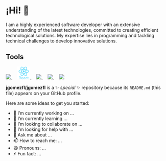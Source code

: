 # ¡Hi! 👋

I am a highly experienced software developer with an extensive understanding of the latest technologies, committed to creating efficient technological solutions. My expertise lies in programming and tackling technical challenges to develop innovative solutions.

## Tools
<a href="https://angular.io">
    <img src="https://angular.io/assets/images/logos/angular/shield-large.svg" width="40">
</a>
&nbsp;
&nbsp;
<a href="https://es.react.dev">
    <img src="https://raw.githubusercontent.com/devicons/devicon/master/icons/react/react-original-wordmark.svg" width="40">
</a>
&nbsp;
&nbsp;
<a href="https://spring.io">
    <img src="https://camo.githubusercontent.com/4545b55c7771bbd175235c80b518dcbbf2f6ee0b984a51ad9363cba8cb70e67c/68747470733a2f2f7777772e766563746f726c6f676f2e7a6f6e652f6c6f676f732f737072696e67696f2f737072696e67696f2d69636f6e2e737667" width="40">
</a>
&nbsp;
&nbsp;
<a href="https://www.djangoproject.com">
    <img src="https://o.remove.bg/downloads/f897bd30-48fa-47b9-8f12-22fa0750b908/django_fondo-removebg-preview.png" width="40">
</a>
&nbsp;
&nbsp;
<a href="https://www.python.org">
    <img src="https://o.remove.bg/downloads/dbb40a1d-1919-496a-a857-338e3736c38f/pythonLogo-removebg-preview.png" width="40">
</a>

**jgomezfl/jgomezfl** is a ✨ _special_ ✨ repository because its `README.md` (this file) appears on your GitHub profile.

Here are some ideas to get you started:

- 🔭 I’m currently working on ...
- 🌱 I’m currently learning ...
- 👯 I’m looking to collaborate on ...
- 🤔 I’m looking for help with ...
- 💬 Ask me about ...
- 📫 How to reach me: ...
- 😄 Pronouns: ...
- ⚡ Fun fact: ...

